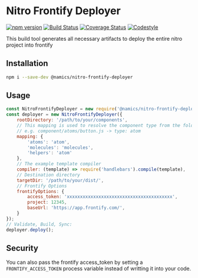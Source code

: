 # Nitro Frontify Deployer

[![npm version](https://badge.fury.io/js/%40namics%2Fnitro-frontify-deployer.svg)](https://badge.fury.io/js/%40namics%2Fnitro-frontify-deployer)
[![Build Status](https://travis-ci.org/namics/nitro-frontify-deployer.svg?branch=master)](https://travis-ci.org/namics/nitro-frontify-deployer)
[![Coverage Status](https://coveralls.io/repos/github/namics/nitro-frontify-deployer/badge.svg?branch=master)](https://coveralls.io/github/namics/nitro-frontify-deployer?branch=master)
[![Codestyle](https://img.shields.io/badge/codestyle-namics-green.svg)](https://github.com/namics/eslint-config-namics)

This build tool generates all necessary artifacts to deploy the entire nitro project into frontify

## Installation

```bash
npm i --save-dev @namics/nitro-frontify-deployer
```

## Usage

```js
const NitroFrontifyDeployer = new require('@namics/nitro-frontify-deployer');
const deployer = new NitroFrontifyDeployer({
    rootDirectory: '/path/to/your/components',
    // This mapping is used to resolve the component type from the folder name
    // e.g. component/atoms/button.js -> type: atom
    mapping: {
        'atoms': 'atom',
        'molecules': 'molecules',
        'helpers': 'atom'
    },
    // The example template compiler
    compiler: (template) => require('handlebars').compile(template),
    // Destination directory
    targetDir: '/path/to/your/dist/',
    // Frontify Options
    frontifyOptions: {
        access_token: 'xxxxxxxxxxxxxxxxxxxxxxxxxxxxxxxxxxxxxxxx',
        project: 12345,
        baseUrl: 'https://app.frontify.com/',
    }
});
// Validate, Build, Sync:
deployer.deploy();
```

## Security

You can also pass the frontify access_token by setting a `FRONTIFY_ACCESS_TOKEN` process variable instead of writting it into your code.


